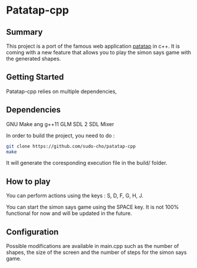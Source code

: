 # Patatap-cpp

## Summary

This project is a port of the famous web application [patatap](https://patatap.com/) in c++. It is coming with a new feature that allows you to play the simon says game with the generated shapes.

## Getting Started

Patatap-cpp relies on multiple dependencies,

Dependencies
----------------------- 
GNU Make ang g++11
GLM
SDL 2
SDL Mixer

In order to build the project, you need to do :

```bash
git clone https://github.com/sudo-cho/patatap-cpp
make
```

It will generate the coresponding execution file in the build/ folder.

## How to play

You can perform actions using the keys : S, D, F, G, H, J.

You can start the simon says game using the SPACE key. It is not 100% functional for now and will be updated in the future.

## Configuration

Possible modifications are available in main.cpp such as the number of shapes, the size of the screen and the number of steps for the simon says game.
